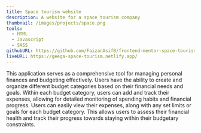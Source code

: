 ```yaml
---
title: Space tourism website
description: A website for a space tourism company
thumbnail: /images/projects/space.png
tools:
  - HTML
  - Javascript
  - SASS
githubURL: https://github.com/FaizanAsifB/frontend-mentor-space-tourism.git
liveURL: https://geega-space-tourism.netlify.app/
---
```


This application serves as a comprehensive tool for managing personal finances and budgeting effectively. Users have the ability to create and organize different budget categories based on their financial needs and goals. Within each budget category, users can add and track their expenses, allowing for detailed monitoring of spending habits and financial progress. Users can easily view their expenses, along with any set limits or goals for each budget category. This allows users to assess their financial health and track their progress towards staying within their budgetary constraints.
